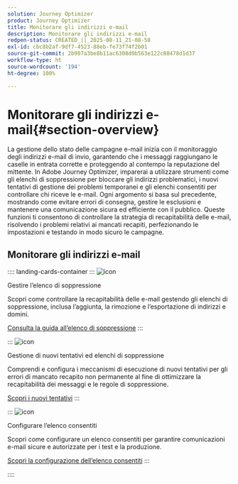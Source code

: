 ```yaml
---
solution: Journey Optimizer
product: Journey Optimizer
title: Monitorare gli indirizzi e-mail
description: Monitorare gli indirizzi e-mail
redpen-status: CREATED_||_2025-08-11_21-08-58
exl-id: cbc8b2af-9df7-4523-88eb-fe73f74f2b01
source-git-commit: 2b907a3be8b11ac6308d0b563e122c88478d1d37
workflow-type: ht
source-wordcount: '194'
ht-degree: 100%

---
```


# Monitorare gli indirizzi e-mail{#section-overview}

La gestione dello stato delle campagne e-mail inizia con il monitoraggio degli indirizzi e-mail di invio, garantendo che i messaggi raggiungano le caselle in entrata corrette e proteggendo al contempo la reputazione del mittente. In Adobe Journey Optimizer, imparerai a utilizzare strumenti come gli elenchi di soppressione per bloccare gli indirizzi problematici, i nuovi tentativi di gestione dei problemi temporanei e gli elenchi consentiti per controllare chi riceve le e-mail. Ogni argomento si basa sul precedente, mostrando come evitare errori di consegna, gestire le esclusioni e mantenere una comunicazione sicura ed efficiente con il pubblico. Queste funzioni ti consentono di controllare la strategia di recapitabilità delle e-mail, risolvendo i problemi relativi ai mancati recapiti, perfezionando le impostazioni e testando in modo sicuro le campagne.

## Monitorare gli indirizzi e-mail

:::: landing-cards-container
:::
![icon](https://cdn.experienceleague.adobe.com/icons/list-check.svg?lang=it)

Gestire l’elenco di soppressione

Scopri come controllare la recapitabilità delle e-mail gestendo gli elenchi di soppressione, inclusa l’aggiunta, la rimozione e l’esportazione di indirizzi e domini.

[Consulta la guida all’elenco di soppressione](../using/configuration/manage-suppression-list.md)
:::

:::
![icon](https://cdn.experienceleague.adobe.com/icons/gear.svg)

Gestione di nuovi tentativi ed elenchi di soppressione

Comprendi e configura i meccanismi di esecuzione di nuovi tentativi per gli errori di mancato recapito non permanente al fine di ottimizzare la recapitabilità dei messaggi e le regole di soppressione.

[Scopri i nuovi tentativi](../using/configuration/retries.md)
:::

:::
![icon](https://cdn.experienceleague.adobe.com/icons/shield-halved.svg)

Configurare l’elenco consentiti

Scopri come configurare un elenco consentiti per garantire comunicazioni e-mail sicure e autorizzate per i test e la produzione.

[Scopri la configurazione dell’elenco consentiti](../using/configuration/allow-list.md)
:::

::::
